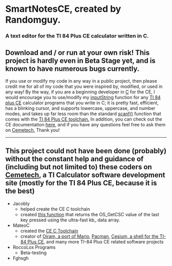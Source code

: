 # **SmartNotesCE, created by Randomguy.**

### A text editor for the TI 84 Plus CE calculator written in C.

## Download and / or run at your own risk! This project is hardly even in Beta Stage yet, and is known to have numerous bugs currently. 

If you use or modify my code in any way in a public project, then please credit me for all of my code that you were inspired by, modified, or used in any way! By the way, if you are a beginning developer in [C](https://en.wikipedia.org/wiki/C_(programming_language)) for the CE, I would encourage you to use/modify my [inputString](https://github.com/randomguy70/SmartNotesCE/blob/521253caf59c80d1f80eb029ee82a46bda4e9c1d/smart_notes_ce/src/includesCode/text.c#L3) function for any [TI 84 plus CE](https://education.ti.com/en/products/calculators/graphing-calculators/ti-84-plusce) calculator programs that you write in C; it is pretty fast, efficient, has a blinking cursor, and supports lowercase, uppercase, and number modes, and takes up far less room than the standard [scanf()](https://www.tutorialspoint.com/c_standard_library/c_function_scanf.htm) function that comes with the [TI 84 Plus CE toolchain.](https://github.com/CE-Programming/toolchain/releases/tag/v9.1) In addition, you can check out the CE documentation [here](https://ce-programming.github.io/toolchain/index.html), and if you have any questions feel free to ask them on [Cemetech.](https://cemetech.net)
Thank you!

---

## This project could not have been done (probably) without the constant help and guidance of (including but not limited to) these coders on [Cemetech](https://www.cemetech.net), a TI Calculator software development site (mostly for the TI 84 Plus CE, because it is the best)
- Jacobly
  - helped create the CE C toolchain
  - created [this function](https://github.com/randomguy70/SmartNotesCE/blob/8dbbe24928ba71f39dc3627c0b699b59bafe70bd/smart_notes_ce/src/includesCode/key.c#L6) that returns the OS_GetCSC value of the last key pressed using the ultra-fast kb_ data array.
- MateoC
  - created the [CE C Toolchain](https://github.com/CE-Programming/toolchain/releases/tag/v9.1)
  - creator of [Oiram, a port of Mario](https://www.cemetech.net/downloads/files/1526/x1526), [Pacman](https://www.cemetech.net/downloads/files/1305/x1305), [Cesium, a shell for the TI-84 Plus CE](https://www.cemetech.net/downloads/files/1372/x2292), and many more TI-84 Plus CE related software projects
- RoccoLox Programs
  - Beta-testing
- Fghsgh